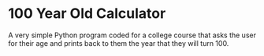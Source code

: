 # 100 Year Old Calculator
A very simple Python program coded for a college course that asks the user for their age and prints back to them the year that they will turn 100.
